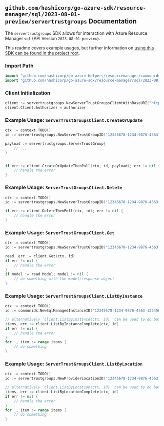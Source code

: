 
## `github.com/hashicorp/go-azure-sdk/resource-manager/sql/2023-08-01-preview/servertrustgroups` Documentation

The `servertrustgroups` SDK allows for interaction with Azure Resource Manager `sql` (API Version `2023-08-01-preview`).

This readme covers example usages, but further information on [using this SDK can be found in the project root](https://github.com/hashicorp/go-azure-sdk/tree/main/docs).

### Import Path

```go
import "github.com/hashicorp/go-azure-helpers/resourcemanager/commonids"
import "github.com/hashicorp/go-azure-sdk/resource-manager/sql/2023-08-01-preview/servertrustgroups"
```


### Client Initialization

```go
client := servertrustgroups.NewServerTrustGroupsClientWithBaseURI("https://management.azure.com")
client.Client.Authorizer = authorizer
```


### Example Usage: `ServerTrustGroupsClient.CreateOrUpdate`

```go
ctx := context.TODO()
id := servertrustgroups.NewServerTrustGroupID("12345678-1234-9876-4563-123456789012", "example-resource-group", "locationName", "serverTrustGroupName")

payload := servertrustgroups.ServerTrustGroup{
	// ...
}


if err := client.CreateOrUpdateThenPoll(ctx, id, payload); err != nil {
	// handle the error
}
```


### Example Usage: `ServerTrustGroupsClient.Delete`

```go
ctx := context.TODO()
id := servertrustgroups.NewServerTrustGroupID("12345678-1234-9876-4563-123456789012", "example-resource-group", "locationName", "serverTrustGroupName")

if err := client.DeleteThenPoll(ctx, id); err != nil {
	// handle the error
}
```


### Example Usage: `ServerTrustGroupsClient.Get`

```go
ctx := context.TODO()
id := servertrustgroups.NewServerTrustGroupID("12345678-1234-9876-4563-123456789012", "example-resource-group", "locationName", "serverTrustGroupName")

read, err := client.Get(ctx, id)
if err != nil {
	// handle the error
}
if model := read.Model; model != nil {
	// do something with the model/response object
}
```


### Example Usage: `ServerTrustGroupsClient.ListByInstance`

```go
ctx := context.TODO()
id := commonids.NewSqlManagedInstanceID("12345678-1234-9876-4563-123456789012", "example-resource-group", "managedInstanceName")

// alternatively `client.ListByInstance(ctx, id)` can be used to do batched pagination
items, err := client.ListByInstanceComplete(ctx, id)
if err != nil {
	// handle the error
}
for _, item := range items {
	// do something
}
```


### Example Usage: `ServerTrustGroupsClient.ListByLocation`

```go
ctx := context.TODO()
id := servertrustgroups.NewProviderLocationID("12345678-1234-9876-4563-123456789012", "example-resource-group", "locationName")

// alternatively `client.ListByLocation(ctx, id)` can be used to do batched pagination
items, err := client.ListByLocationComplete(ctx, id)
if err != nil {
	// handle the error
}
for _, item := range items {
	// do something
}
```
